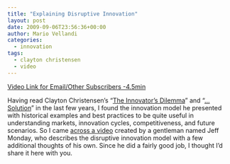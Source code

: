 ```yaml
---
title: "Explaining Disruptive Innovation"
layout: post
date: 2009-09-06T23:56:36+00:00
author: Mario Vellandi
categories:
  - innovation
tags:
  - clayton christensen
  - video
---
```

[Video Link for Email/Other Subscribers -4.5min](http://www.youtube.com/watch?v=DaKgMcFP4Mo)

Having read Clayton Christensen&#8217;s &#8220;[The Innovator&#8217;s Dilemma](http://www.amazon.com/Innovators-Dilemma-Revolutionary-Business-Essentials/dp/0060521996/)&#8221; and &#8220;[&#8230;Solution](http://www.amazon.com/Innovators-Solution-Creating-Sustaining-Successful/dp/1578518520/ref=pd_bxgy_b_img_b)&#8221; in the last few years, I found the innovation model he presented with historical examples and best practices to be quite useful in understanding markets, innovation cycles, competitiveness, and future scenarios. So I came [across a video](http://www.mondaydots.com/2009/07/disruptive-innovation.html) created by a gentleman named Jeff Monday, who describes the disruptive innovation model with a few additional thoughts of his own. Since he did a fairly good job, I thought I&#8217;d share it here with you.
